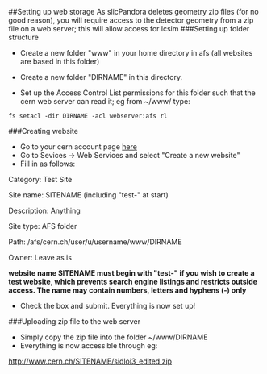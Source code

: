 ##Setting up web storage
As slicPandora deletes geometry zip files (for no good reason), you will require access to the detector geometry from a zip file on a web server; this will allow access for lcsim
###Setting up folder structure
- Create a new folder "www" in your home directory in afs (all websites are based in this folder)
- Create a new folder "DIRNAME" in this directory.

- Set up the Access Control List permissions for this folder such that the cern web server can read it; eg from ~/www/ type:
```
fs setacl -dir DIRNAME -acl webserver:afs rl 
```
###Creating website
- Go to your cern account page [here](https://account.cern.ch/account/Management/MyAccounts.aspx)
- Go to Sevices -> Web Services and select "Create a new website"
- Fill in as follows:

Category: Test Site

Site name: SITENAME (including "test-" at start)

Description: Anything

Site type: AFS folder

Path: /afs/cern.ch/user/u/username/www/DIRNAME

Owner: Leave as is

<strong>website name SITENAME must begin with "test-" if you wish to create a test website, which prevents search engine listings and restricts outside access. The name may contain numbers, letters and hyphens (-) only </strong>

- Check the box and submit. Everything is now set up!

###Uploading zip file to the web server
- Simply copy the zip file into the folder ~/www/DIRNAME
- Everything is now accessible through eg:

http://www.cern.ch/SITENAME/sidloi3_edited.zip
